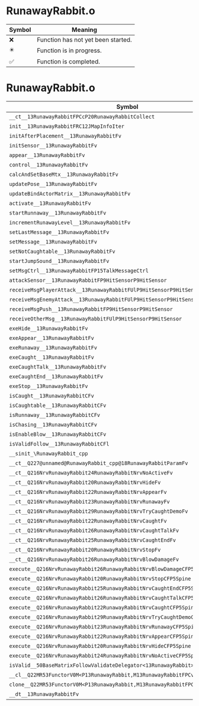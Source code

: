 # RunawayRabbit.o
| Symbol | Meaning 
| ------------- | ------------- 
| :x: | Function has not yet been started. 
| :eight_pointed_black_star: | Function is in progress. 
| :white_check_mark: | Function is completed. 


# RunawayRabbit.o
| Symbol | Decompiled? |
| ------------- | ------------- |
| `__ct__13RunawayRabbitFPCcP20RunawayRabbitCollect` | :x: |
| `init__13RunawayRabbitFRC12JMapInfoIter` | :x: |
| `initAfterPlacement__13RunawayRabbitFv` | :x: |
| `initSensor__13RunawayRabbitFv` | :x: |
| `appear__13RunawayRabbitFv` | :x: |
| `control__13RunawayRabbitFv` | :x: |
| `calcAndSetBaseMtx__13RunawayRabbitFv` | :x: |
| `updatePose__13RunawayRabbitFv` | :x: |
| `updateBindActorMatrix__13RunawayRabbitFv` | :x: |
| `activate__13RunawayRabbitFv` | :x: |
| `startRunnaway__13RunawayRabbitFv` | :x: |
| `incrementRunawayLevel__13RunawayRabbitFv` | :x: |
| `setLastMessage__13RunawayRabbitFv` | :x: |
| `setMessage__13RunawayRabbitFv` | :x: |
| `setNotCaughtable__13RunawayRabbitFv` | :x: |
| `startJumpSound__13RunawayRabbitFv` | :x: |
| `setMsgCtrl__13RunawayRabbitFP15TalkMessageCtrl` | :x: |
| `attackSensor__13RunawayRabbitFP9HitSensorP9HitSensor` | :x: |
| `receiveMsgPlayerAttack__13RunawayRabbitFUlP9HitSensorP9HitSensor` | :x: |
| `receiveMsgEnemyAttack__13RunawayRabbitFUlP9HitSensorP9HitSensor` | :x: |
| `receiveMsgPush__13RunawayRabbitFP9HitSensorP9HitSensor` | :x: |
| `receiveOtherMsg__13RunawayRabbitFUlP9HitSensorP9HitSensor` | :x: |
| `exeHide__13RunawayRabbitFv` | :x: |
| `exeAppear__13RunawayRabbitFv` | :x: |
| `exeRunaway__13RunawayRabbitFv` | :x: |
| `exeCaught__13RunawayRabbitFv` | :x: |
| `exeCaughtTalk__13RunawayRabbitFv` | :x: |
| `exeCaughtEnd__13RunawayRabbitFv` | :x: |
| `exeStop__13RunawayRabbitFv` | :x: |
| `isCaught__13RunawayRabbitCFv` | :x: |
| `isCaughtable__13RunawayRabbitCFv` | :x: |
| `isRunnaway__13RunawayRabbitCFv` | :x: |
| `isChasing__13RunawayRabbitCFv` | :x: |
| `isEnableBlow__13RunawayRabbitCFv` | :x: |
| `isValidFollow__13RunawayRabbitCFl` | :x: |
| `__sinit_\RunawayRabbit_cpp` | :x: |
| `__ct__Q227@unnamed@RunawayRabbit_cpp@18RunawayRabbitParamFv` | :x: |
| `__ct__Q216NrvRunawayRabbit24RunawayRabbitNrvNoActiveFv` | :x: |
| `__ct__Q216NrvRunawayRabbit20RunawayRabbitNrvHideFv` | :x: |
| `__ct__Q216NrvRunawayRabbit22RunawayRabbitNrvAppearFv` | :x: |
| `__ct__Q216NrvRunawayRabbit23RunawayRabbitNrvRunawayFv` | :x: |
| `__ct__Q216NrvRunawayRabbit29RunawayRabbitNrvTryCaughtDemoFv` | :x: |
| `__ct__Q216NrvRunawayRabbit22RunawayRabbitNrvCaughtFv` | :x: |
| `__ct__Q216NrvRunawayRabbit26RunawayRabbitNrvCaughtTalkFv` | :x: |
| `__ct__Q216NrvRunawayRabbit25RunawayRabbitNrvCaughtEndFv` | :x: |
| `__ct__Q216NrvRunawayRabbit20RunawayRabbitNrvStopFv` | :x: |
| `__ct__Q216NrvRunawayRabbit26RunawayRabbitNrvBlowDamageFv` | :x: |
| `execute__Q216NrvRunawayRabbit26RunawayRabbitNrvBlowDamageCFP5Spine` | :x: |
| `execute__Q216NrvRunawayRabbit20RunawayRabbitNrvStopCFP5Spine` | :x: |
| `execute__Q216NrvRunawayRabbit25RunawayRabbitNrvCaughtEndCFP5Spine` | :x: |
| `execute__Q216NrvRunawayRabbit26RunawayRabbitNrvCaughtTalkCFP5Spine` | :x: |
| `execute__Q216NrvRunawayRabbit22RunawayRabbitNrvCaughtCFP5Spine` | :x: |
| `execute__Q216NrvRunawayRabbit29RunawayRabbitNrvTryCaughtDemoCFP5Spine` | :x: |
| `execute__Q216NrvRunawayRabbit23RunawayRabbitNrvRunawayCFP5Spine` | :x: |
| `execute__Q216NrvRunawayRabbit22RunawayRabbitNrvAppearCFP5Spine` | :x: |
| `execute__Q216NrvRunawayRabbit20RunawayRabbitNrvHideCFP5Spine` | :x: |
| `execute__Q216NrvRunawayRabbit24RunawayRabbitNrvNoActiveCFP5Spine` | :x: |
| `isValid__50BaseMatrixFollowValidateDelegator<13RunawayRabbit>CFl` | :x: |
| `__cl__Q22MR53FunctorV0M<P13RunawayRabbit,M13RunawayRabbitFPCvPv_v>CFv` | :x: |
| `clone__Q22MR53FunctorV0M<P13RunawayRabbit,M13RunawayRabbitFPCvPv_v>CFP7JKRHeap` | :x: |
| `__dt__13RunawayRabbitFv` | :x: |
